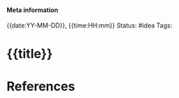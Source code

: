 #### Meta information
{{date:YY-MM-DD}}, {{time:HH:mm}}
Status: #idea
Tags: 





# {{title}}







# References
